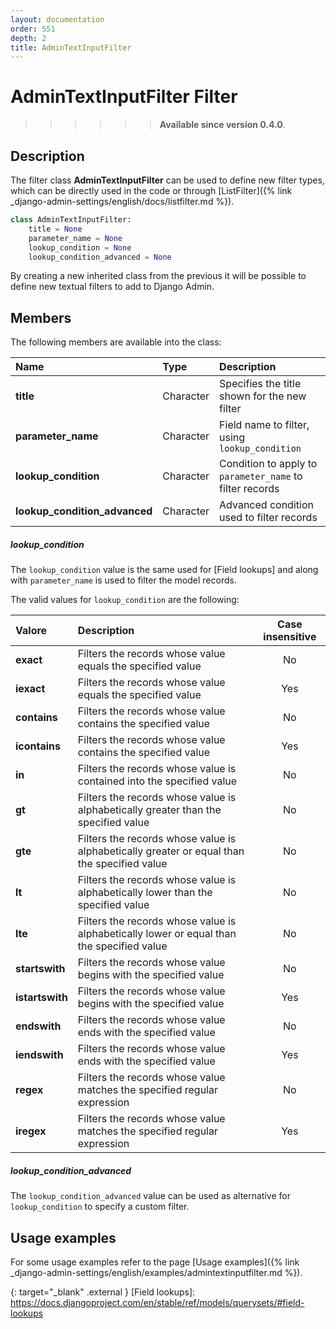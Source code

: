 ```yaml
---
layout: documentation
order: 551
depth: 2
title: AdminTextInputFilter
---
```

# AdminTextInputFilter Filter

>>>>>> **Available since version 0.4.0**.

## Description

The filter class **AdminTextInputFilter** can be used to define new filter
types, which can be directly used in the code or through
[ListFilter]({% link _django-admin-settings/english/docs/listfilter.md %}).

```python
class AdminTextInputFilter:
    title = None
    parameter_name = None
    lookup_condition = None
    lookup_condition_advanced = None
```

By creating a new inherited class from the previous it will be possible to define new
textual filters to add to Django Admin.

## Members

The following members are available into the class:

| Name                          | Type      | Description                                              |
|:------------------------------|:----------|:---------------------------------------------------------|
| **title**                     | Character | Specifies the title shown for the new filter             |
| **parameter_name**            | Character | Field name to filter, using `lookup_condition`           |
| **lookup_condition**          | Character | Condition to apply to `parameter_name` to filter records |
| **lookup_condition_advanced** | Character | Advanced condition used to filter records                |

##### lookup_condition

The `lookup_condition` value is the same used for [Field lookups] and along with
`parameter_name` is used to filter the model records.

The valid values for `lookup_condition` are the following:

| Valore          | Description                                                                                 | Case insensitive |
|:----------------|:--------------------------------------------------------------------------------------------|:----------------:|
| **exact**       | Filters the records whose value equals the specified value                                  |        No        | 
| **iexact**      | Filters the records whose value equals the specified value                                  |       Yes        |
| **contains**    | Filters the records whose value contains the specified value                                |        No        |
| **icontains**   | Filters the records whose value contains the specified value                                |       Yes        |
| **in**          | Filters the records whose value is contained into the specified value                       |        No        |
| **gt**          | Filters the records whose value is alphabetically greater than the specified value          |        No        |
| **gte**         | Filters the records whose value is alphabetically greater or equal than the specified value |        No        |
| **lt**          | Filters the records whose value is alphabetically lower than the specified value            |        No        |
| **lte**         | Filters the records whose value is alphabetically lower or equal than the specified value   |        No        |
| **startswith**  | Filters the records whose value begins with the specified value                             |        No        |
| **istartswith** | Filters the records whose value begins with the specified value                             |       Yes        |
| **endswith**    | Filters the records whose value ends with the specified value                               |        No        |
| **iendswith**   | Filters the records whose value ends with the specified value                               |       Yes        |
| **regex**       | Filters the records whose value matches the specified regular expression                    |        No        |
| **iregex**      | Filters the records whose value matches the specified regular expression                    |       Yes        |

##### lookup_condition_advanced

The `lookup_condition_advanced` value can be used as alternative for `lookup_condition` to specify
a custom filter.

## Usage examples

For some usage examples refer to the page [Usage examples]({% link _django-admin-settings/english/examples/admintextinputfilter.md %}).

{: target="_blank" .external }
[Field lookups]: https://docs.djangoproject.com/en/stable/ref/models/querysets/#field-lookups
